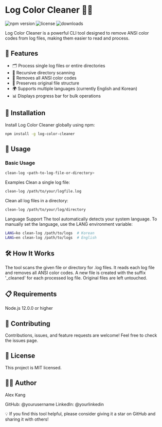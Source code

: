 # Log Color Cleaner 🧹🎨

![npm version](https://img.shields.io/npm/v/log-color-cleaner.svg)
![license](https://img.shields.io/npm/l/log-color-cleaner.svg)
![downloads](https://img.shields.io/npm/dt/log-color-cleaner.svg)

Log Color Cleaner is a powerful CLI tool designed to remove ANSI color codes from log files, making them easier to read and process.

## 🌟 Features

- 🗂️ Process single log files or entire directories
- 🔄 Recursive directory scanning
- 🌈 Removes all ANSI color codes
- 🔄 Preserves original file structure
- 🌍 Supports multiple languages (currently English and Korean)
- 📊 Displays progress bar for bulk operations

## 🚀 Installation

Install Log Color Cleaner globally using npm:

```bash  
npm install -g log-color-cleaner 
```



## 📘 Usage

### Basic Usage
```bash 
clean-log <path-to-log-file-or-directory>
```

Examples
Clean a single log file:

```bash
clean-log /path/to/your/logfile.log
```
Clean all log files in a directory:
```bash
clean-log /path/to/your/log/directory
```
Language Support
The tool automatically detects your system language. To manually set the language, use the LANG environment variable:
```bash
LANG=ko clean-log /path/to/logs  # Korean
LANG=en clean-log /path/to/logs  # English
```
## 🛠️ How It Works

The tool scans the given file or directory for .log files.
It reads each log file and removes all ANSI color codes.
A new file is created with the suffix '_cleaned' for each processed log file.
Original files are left untouched.

## 📋 Requirements

Node.js 12.0.0 or higher

## 🤝 Contributing
Contributions, issues, and feature requests are welcome! Feel free to check the issues page.

## 📜 License
This project is MIT licensed.

## 👨‍💻 Author
Alex Kang

GitHub: @yourusername
LinkedIn: @yourlinkedin


💡 If you find this tool helpful, please consider giving it a star on GitHub and sharing it with others!
